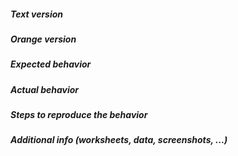 <!--
This is an issue template. Please fill in the relevant details in the
sections below.
-->

##### Text version
<!-- From menu _Options→Add-ons→Orange3-Text_ or code `orangecontrib.text.version.full_version` -->


##### Orange version
<!-- From menu _Help→About→Version_ or code `Orange.version.full_version` -->


##### Expected behavior



##### Actual behavior



##### Steps to reproduce the behavior



##### Additional info (worksheets, data, screenshots, ...)


